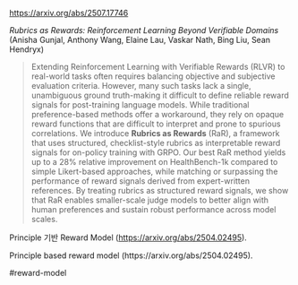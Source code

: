 https://arxiv.org/abs/2507.17746

*Rubrics as Rewards: Reinforcement Learning Beyond Verifiable Domains* (Anisha Gunjal, Anthony Wang, Elaine Lau, Vaskar Nath, Bing Liu, Sean Hendryx)

> Extending Reinforcement Learning with Verifiable Rewards (RLVR) to real-world tasks often requires balancing objective and subjective evaluation criteria. However, many such tasks lack a single, unambiguous ground truth-making it difficult to define reliable reward signals for post-training language models. While traditional preference-based methods offer a workaround, they rely on opaque reward functions that are difficult to interpret and prone to spurious correlations. We introduce $\textbf{Rubrics as Rewards}$ (RaR), a framework that uses structured, checklist-style rubrics as interpretable reward signals for on-policy training with GRPO. Our best RaR method yields up to a $28\%$ relative improvement on HealthBench-1k compared to simple Likert-based approaches, while matching or surpassing the performance of reward signals derived from expert-written references. By treating rubrics as structured reward signals, we show that RaR enables smaller-scale judge models to better align with human preferences and sustain robust performance across model scales.

Principle 기반 Reward Model (https://arxiv.org/abs/2504.02495).

<english>
Principle based reward model (https://arxiv.org/abs/2504.02495).
</english>

#reward-model 